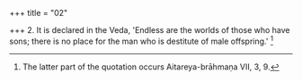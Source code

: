+++
title = "02"

+++
2. It is declared in the Veda, 'Endless are the worlds of those who have sons; there is no place for the man who is destitute of male offspring.' [^2] 


[^2]:  The latter part of the quotation occurs Aitareya-brāhmaṇa VII, 3, 9.
